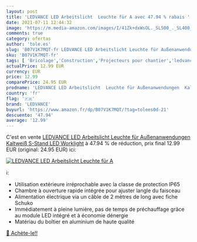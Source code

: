 ```yaml
---
layout: post
title: 'LEDVANCE LED Arbeitslicht  Leuchte für A avec 47.94 % rabais '
date: 2021-07-11 12:44:32
image: 'https://m.media-amazon.com/images/I/41Zk+dxWsOL._SL500_._SL400_.jpg'
comments: true
category: ofertas
author: 'tole.es'
slug: 'B07V1K7MQT-fr LEDVANCE LED Arbeitslicht Leuchte für Außenanwendungen...'
sku: 'B07V1K7MQT-fr'
tags: [ 'Bricolage','Construction','Projecteurs pour chantier','ledvance','Éclairage de chantier', ]
actualPrice: 12.99 EUR
currency: EUR
price: 12.99
comparePrice: 24.95 EUR
prodname: 'LEDVANCE LED Arbeitslicht  Leuchte für Außenanwendungen  Kaltweiß  S-Stand  LED Worklight'
country: 'fr'
flag: '🇫🇷'
brand: 'LEDVANCE'
buyurl: 'https://www.amazon.fr/dp/B07V1K7MQT/?tag=tolees0d-21'
descuento: '47.94'
average: '12.99'
---
```


C'est en vente [LEDVANCE LED Arbeitslicht  Leuchte für Außenanwendungen  Kaltweiß  S-Stand  LED Worklight](https://www.amazon.fr/dp/B07V1K7MQT/?tag=tolees0d-21)  à  47.94 % de réduction, prix final  12.99 EUR (original: 24.95 EUR) ici:

[![LEDVANCE LED Arbeitslicht  Leuchte für A](https://m.media-amazon.com/images/I/41Zk+dxWsOL._SL500_._SL400_.jpg)](https://www.amazon.fr/dp/B07V1K7MQT/?tag=tolees0d-21)

ℹ️:

- Utilisation extérieure irréprochable avec la classe de protection IP65
- Chambre à ouverture rapide intégrée pour ajuster langle du faisceau
- Alimentation électrique via un câble de 2 mètres de long avec fiche Schuko
- Immédiatement à pleine lumière, pas de temps de préchauffage grâce au module LED intégré et à économie dénergie
- Matériau du boîtier en aluminium de haute qualité

[🛒 Achète-le!!](https://www.amazon.fr/dp/B07V1K7MQT/?tag=tolees0d-21)
